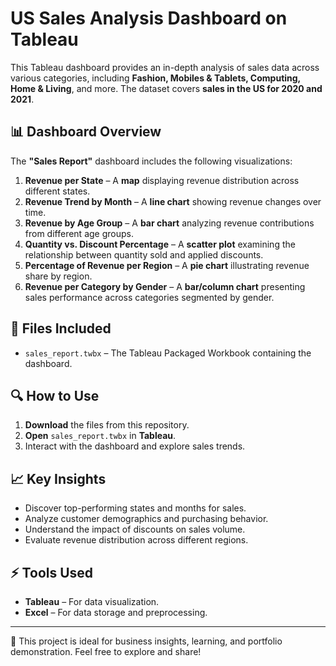 # US Sales Analysis Dashboard on Tableau

This Tableau dashboard provides an in-depth analysis of sales data across various categories, including **Fashion, Mobiles & Tablets, Computing, Home & Living**, and more. The dataset covers **sales in the US for 2020 and 2021**.

## 📊 Dashboard Overview

The **"Sales Report"** dashboard includes the following visualizations:

1. **Revenue per State** – A **map** displaying revenue distribution across different states.
2. **Revenue Trend by Month** – A **line chart** showing revenue changes over time.
3. **Revenue by Age Group** – A **bar chart** analyzing revenue contributions from different age groups.
4. **Quantity vs. Discount Percentage** – A **scatter plot** examining the relationship between quantity sold and applied discounts.
5. **Percentage of Revenue per Region** – A **pie chart** illustrating revenue share by region.
6. **Revenue per Category by Gender** – A **bar/column chart** presenting sales performance across categories segmented by gender.

## 📁 Files Included

- `sales_report.twbx` – The Tableau Packaged Workbook containing the dashboard.

## 🔍 How to Use

1. **Download** the files from this repository.
2. **Open** `sales_report.twbx` in **Tableau**.
3. Interact with the dashboard and explore sales trends.

## 📈 Key Insights

- Discover top-performing states and months for sales.
- Analyze customer demographics and purchasing behavior.
- Understand the impact of discounts on sales volume.
- Evaluate revenue distribution across different regions.

## ⚡ Tools Used

- **Tableau** – For data visualization.
- **Excel** – For data storage and preprocessing.

---

🚀 This project is ideal for business insights, learning, and portfolio demonstration. Feel free to explore and share!  
